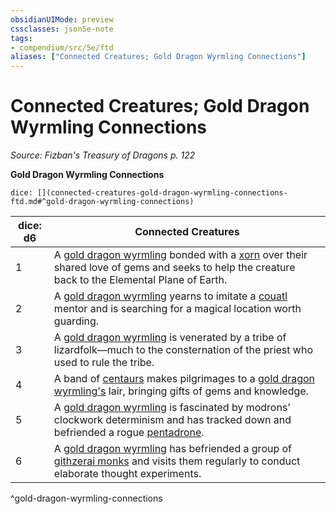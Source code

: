```yaml
---
obsidianUIMode: preview
cssclasses: json5e-note
tags:
- compendium/src/5e/ftd
aliases: ["Connected Creatures; Gold Dragon Wyrmling Connections"]
---
```

# Connected Creatures; Gold Dragon Wyrmling Connections
*Source: Fizban's Treasury of Dragons p. 122* 

**Gold Dragon Wyrmling Connections**

`dice: [](connected-creatures-gold-dragon-wyrmling-connections-ftd.md#^gold-dragon-wyrmling-connections)`

| dice: d6 | Connected Creatures |
|----------|---------------------|
| 1 | A [gold dragon wyrmling](/3-Mechanics/CLI/bestiary/dragon/gold-dragon-wyrmling.md) bonded with a [xorn](/3-Mechanics/CLI/bestiary/elemental/xorn.md) over their shared love of gems and seeks to help the creature back to the Elemental Plane of Earth. |
| 2 | A [gold dragon wyrmling](/3-Mechanics/CLI/bestiary/dragon/gold-dragon-wyrmling.md) yearns to imitate a [couatl](/3-Mechanics/CLI/bestiary/celestial/couatl.md) mentor and is searching for a magical location worth guarding. |
| 3 | A [gold dragon wyrmling](/3-Mechanics/CLI/bestiary/dragon/gold-dragon-wyrmling.md) is venerated by a tribe of lizardfolk—much to the consternation of the priest who used to rule the tribe. |
| 4 | A band of [centaurs](/3-Mechanics/CLI/bestiary/monstrosity/centaur.md) makes pilgrimages to a [gold dragon wyrmling's](/3-Mechanics/CLI/bestiary/dragon/gold-dragon-wyrmling.md) lair, bringing gifts of gems and knowledge. |
| 5 | A [gold dragon wyrmling](/3-Mechanics/CLI/bestiary/dragon/gold-dragon-wyrmling.md) is fascinated by modrons' clockwork determinism and has tracked down and befriended a rogue [pentadrone](/3-Mechanics/CLI/bestiary/construct/pentadrone.md). |
| 6 | A [gold dragon wyrmling](/3-Mechanics/CLI/bestiary/dragon/gold-dragon-wyrmling.md) has befriended a group of [githzerai monks](/3-Mechanics/CLI/bestiary/humanoid/githzerai-monk.md) and visits them regularly to conduct elaborate thought experiments. |
^gold-dragon-wyrmling-connections